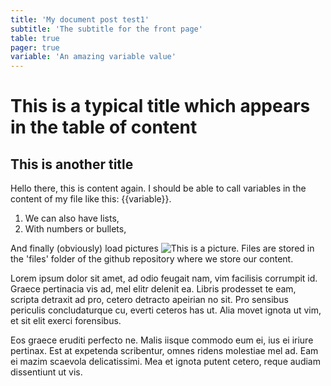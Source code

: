 ```yaml
---
title: 'My document post test1'
subtitle: 'The subtitle for the front page'
table: true
pager: true
variable: 'An amazing variable value'
---
```


# This is a typical title which appears in the table of content

## This is another title

Hello there, this is content again. I should be able to call variables in the content of my file like this: {{variable}}.

1. We can also have lists,
1. With numbers or bullets,

And finally (obviously) load pictures ![This is a picture](../sample/files/pic.jpg). Files are stored in the 'files' folder of the github repository where we store our content.


Lorem ipsum dolor sit amet, ad odio feugait nam, vim facilisis corrumpit id. Graece pertinacia vis ad, mel elitr delenit ea. Libris prodesset te eam, scripta detraxit ad pro, cetero detracto apeirian no sit. Pro sensibus periculis concludaturque cu, everti ceteros has ut. Alia movet ignota ut vim, et sit elit exerci forensibus.

Eos graece eruditi perfecto ne. Malis iisque commodo eum ei, ius ei iriure pertinax. Est at expetenda scribentur, omnes ridens molestiae mel ad. Eam ei mazim scaevola delicatissimi. Mea et ignota putent cetero, reque audiam dissentiunt ut vis.
